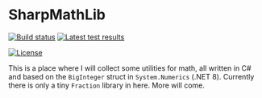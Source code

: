 # SharpMathLib

[![Build status](https://img.shields.io/github/actions/workflow/status/joharasmus/SharpMathLib/dotnet.yml?style=for-the-badge)](https://github.com/joharasmus/SharpMathLib/actions)
[![Latest test results](https://img.shields.io/badge/Test_coverage-report-green?style=for-the-badge)](https://joharasmus.github.io/SharpMathLib)


[![License](https://img.shields.io/github/license/joharasmus/SharpMathLib?style=for-the-badge)](https://github.com/joharasmus/SharpMathLib?tab=MIT-1-ov-file)

This is a place where I will collect some utilities for math, all written in C# and based on the `BigInteger` struct in `System.Numerics` (.NET 8).
Currently there is only a tiny `Fraction` library in here. More will come.
